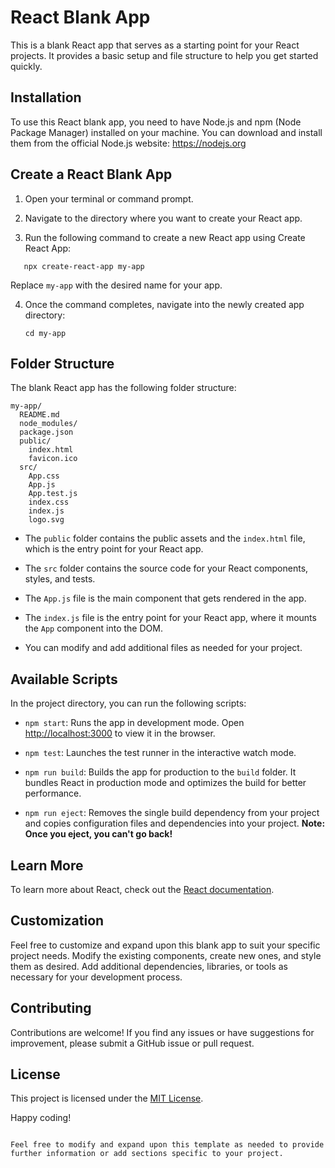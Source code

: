 
# React Blank App

This is a blank React app that serves as a starting point for your React projects. It provides a basic setup and file structure to help you get started quickly.

## Installation

To use this React blank app, you need to have Node.js and npm (Node Package Manager) installed on your machine. You can download and install them from the official Node.js website: https://nodejs.org

## Create a React Blank App

1. Open your terminal or command prompt.

2. Navigate to the directory where you want to create your React app.

3. Run the following command to create a new React app using Create React App:

```shell
   npx create-react-app my-app
````

Replace `my-app` with the desired name for your app.

4. Once the command completes, navigate into the newly created app directory:

   ```shell
   cd my-app
   ```

## Folder Structure

The blank React app has the following folder structure:

```
my-app/
  README.md
  node_modules/
  package.json
  public/
    index.html
    favicon.ico
  src/
    App.css
    App.js
    App.test.js
    index.css
    index.js
    logo.svg
```

- The `public` folder contains the public assets and the `index.html` file, which is the entry point for your React app.

- The `src` folder contains the source code for your React components, styles, and tests.

- The `App.js` file is the main component that gets rendered in the app.

- The `index.js` file is the entry point for your React app, where it mounts the `App` component into the DOM.

- You can modify and add additional files as needed for your project.

## Available Scripts

In the project directory, you can run the following scripts:

- `npm start`: Runs the app in development mode. Open [http://localhost:3000](http://localhost:3000) to view it in the browser.

- `npm test`: Launches the test runner in the interactive watch mode.

- `npm run build`: Builds the app for production to the `build` folder. It bundles React in production mode and optimizes the build for better performance.

- `npm run eject`: Removes the single build dependency from your project and copies configuration files and dependencies into your project. **Note: Once you eject, you can't go back!**

## Learn More

To learn more about React, check out the [React documentation](https://reactjs.org/).

## Customization

Feel free to customize and expand upon this blank app to suit your specific project needs. Modify the existing components, create new ones, and style them as desired. Add additional dependencies, libraries, or tools as necessary for your development process.

## Contributing

Contributions are welcome! If you find any issues or have suggestions for improvement, please submit a GitHub issue or pull request.

## License

This project is licensed under the [MIT License](LICENSE).

Happy coding!

```

Feel free to modify and expand upon this template as needed to provide further information or add sections specific to your project.
```

